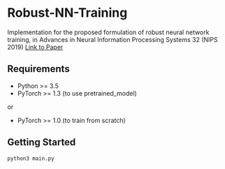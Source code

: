 # Robust-NN-Training
 
Implementation for the proposed formulation of robust neural network training, in Advances in Neural Information Processing Systems 32 (NIPS 2019) [Link to Paper](https://papers.nips.cc/paper/9631-solving-a-class-of-non-convex-min-max-games-using-iterative-first-order-methods)

## Requirements
- Python >= 3.5
- PyTorch >= 1.3 (to use pretrained_model)

or 
- PyTorch >= 1.0 (to train from scratch)

## Getting Started
```
python3 main.py
```